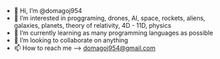 - 👋 Hi, I’m @domagoj954
- 👀 I’m interested in proggraming, drones, AI, space, rockets, aliens, galaxies, planets, theory of relativity, 4D - 11D, physics  
- 🌱 I’m currently learning as many programming languages as possible 
- 💞️ I’m looking to collaborate on anything
- 📫 How to reach me --> domagoj954@gmail.com

<!---
domagoj954/domagoj954 is a ✨ special ✨ repository because its `README.md` (this file) appears on your GitHub profile.
You can click the Preview link to take a look at your changes.
--->

